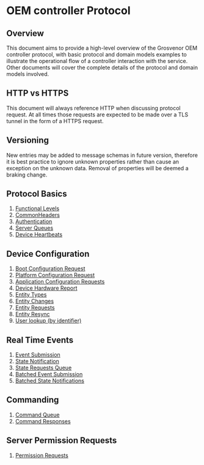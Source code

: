 # OEM controller Protocol

## Overview

This document aims to provide a high-level overview of the Grosvenor OEM
controller protocol, with basic protocol and domain models examples to
illustrate the operational flow of a controller interaction with the service.
Other documents will cover the complete details of the protocol and domain
models involved.

## HTTP vs HTTPS

This document will always reference HTTP when discussing protocol request. At
all times those requests are expected to be made over a TLS tunnel in the form
of a HTTPS request.

## Versioning

New entries may be added to message schemas in future version, therefore it is best practice to ignore unknown properties rather than cause an exception on the unknown data.  Removal of properties will be deemed a braking change.

## Protocol Basics

1. [Functional Levels](FunctionalLevels.md)
2. [CommonHeaders](CommonHeaders.md)
3. [Authentication](Authentication.md)
4. [Server Queues](ServerQueues.md)
5. [Device Heartbeats](DeviceHeartbeat.md)

## Device Configuration

1. [Boot Configuration Request](BootConfigurationRequest.md)
2. [Platform Configuration Request](PlatformConfigurationRequest.md)
3. [Application Configuration Requests](ApplicationConfigurationRequest.md)
4. [Device Hardware Report](DeviceHardwareReport.md)
5. [Entity Types](EntityTypes.md)
6. [Entity Changes](EntityChanges.md)
7. [Entity Requests](EntityRequests.md)
8. [Entity Resync](EntityResync.md)
9. [User lookup (by identifier)](LookUpUserByIdentifier.md)

## Real Time Events

1. [Event Submission](PostEvent.md)
2. [State Notification](PostStateNotification.md)
3. [State Requests Queue](StateRequests.md)
4. [Batched Event Submission](PostBatchedEvents.md)
5. [Batched State Notifications](PostBatchedStateNotification.md)

## Commanding

1. [Command Queue](Commands.md)
2. [Command Responses](PostCommandResponse.md)

## Server Permission Requests

1. [Permission Requests](PermissionRequest.md)
